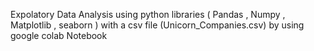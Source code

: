 Expolatory Data Analysis using python libraries ( Pandas , Numpy , Matplotlib , seaborn ) with a csv file (Unicorn_Companies.csv) by using google colab Notebook
